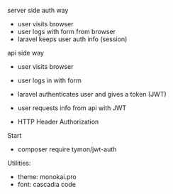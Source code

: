 
server side auth way
- user visits browser
- user logs with form from browser
- laravel keeps user auth info (session)

api side way
- user visits browser
- user logs in with form

- laravel authenticates user and gives a token (JWT)
- user requests info from api with JWT

- HTTP Header Authorization


Start
- composer require tymon/jwt-auth

Utilities:
- theme: monokai.pro
- font: cascadia code